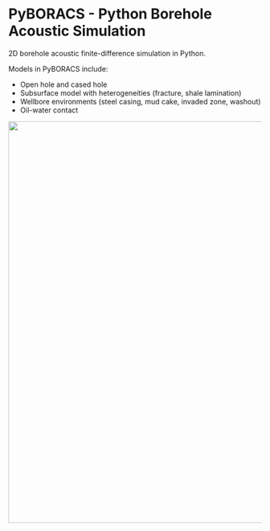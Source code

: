 # PyBORACS - Python Borehole Acoustic Simulation

2D borehole acoustic finite-difference simulation in Python. 

Models in PyBORACS include:
* Open hole and cased hole
* Subsurface model with heterogeneities (fracture, shale lamination)
* Wellbore environments (steel casing, mud cake, invaded zone, washout)
* Oil-water contact

<div>
<img src="https://user-images.githubusercontent.com/51282928/129763393-48975d22-5941-4398-bfe4-4aebbd88f695.png" width="800"/>
</div>
